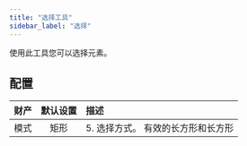 ```yaml
---
title: "选择工具"
sidebar_label: "选择"
---
```



使用此工具您可以选择元素。

## 配置

| 财产 | 默认设置 | 描述                  |
| --:|:----:|:------------------- |
| 模式 |  矩形  | 5. 选择方式。 有效的长方形和长方形 |
